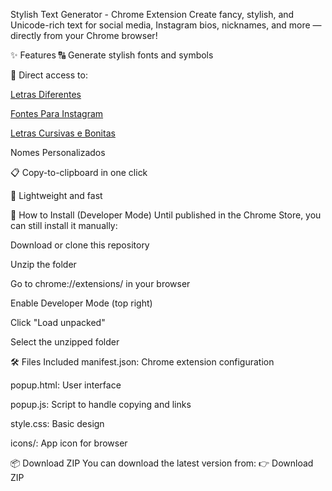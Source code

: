 Stylish Text Generator - Chrome Extension
Create fancy, stylish, and Unicode-rich text for social media, Instagram bios, nicknames, and more — directly from your Chrome browser!

✨ Features
🔠 Generate stylish fonts and symbols

🔗 Direct access to:

 [Letras Diferentes](https://geradornicks.com.br/letras-bonitas/) 

 [Fontes Para Instagram](https://geradornicks.com.br/fontes-para-instagram/)

 [Letras Cursivas e Bonitas](https://letrasbonitasbr.com/letras-diferentes/)

Nomes Personalizados

📋 Copy-to-clipboard in one click

🎯 Lightweight and fast

🧩 How to Install (Developer Mode)
Until published in the Chrome Store, you can still install it manually:

Download or clone this repository

Unzip the folder

Go to chrome://extensions/ in your browser

Enable Developer Mode (top right)

Click "Load unpacked"

Select the unzipped folder

🛠️ Files Included
manifest.json: Chrome extension configuration

popup.html: User interface

popup.js: Script to handle copying and links

style.css: Basic design

icons/: App icon for browser

📦 Download ZIP
You can download the latest version from:
👉 Download ZIP
